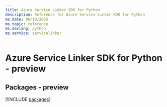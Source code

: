 ```yaml
---
title: Azure Service Linker SDK for Python
description: Reference for Azure Service Linker SDK for Python
ms.date: 06/10/2025
ms.topic: reference
ms.devlang: python
ms.service: servicelinker
---
```

# Azure Service Linker SDK for Python - preview
## Packages - preview
[!INCLUDE [packages](service-linker-index.md)]